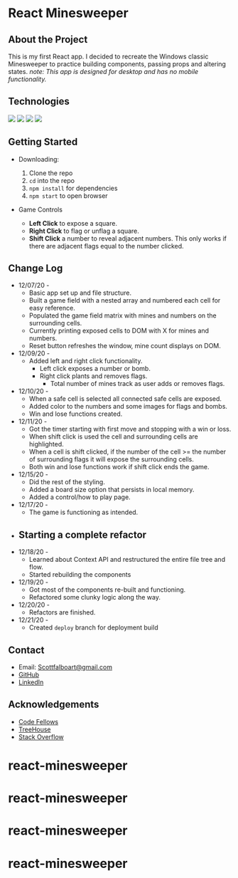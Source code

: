 # React Minesweeper

## About the Project
This is my first React app.  I decided to recreate the Windows classic Minesweeper to practice building components, passing props and altering states.
*note: This app is designed for desktop and has no mobile functionality.*

## Technologies
<img src = "https://img.shields.io/badge/-HTML5-E34F26?style=flat&logo=html5&logoColor=white"> <img src = "https://img.shields.io/badge/-CSS3-1572B6?style=flat&logo=css3&logoColor=white"> <img src = "https://img.shields.io/badge/-JavaScript-eed718?style=flat&logo=javascript&logoColor=ffffff"> <img src="https://img.shields.io/badge/-React-000000?style=flat&logo=react&logoColor=00c8ff">

## Getting Started
+ Downloading:
  1. Clone the repo
  2. `cd` into the repo
  3. `npm install` for dependencies
  4. `npm start` to open browser

+ Game Controls
  + **Left Click** to expose a square.
  + **Right Click** to flag or unflag a square.
  + **Shift Click** a number to reveal adjacent numbers.  This only works if there are adjacent flags equal to the number clicked.

## Change Log

+ 12/07/20 -
  + Basic app set up and file structure.
  + Built a game field with a nested array and numbered each cell for easy reference.
  + Populated the game field matrix with mines and numbers on the surrounding cells.
  + Currently printing exposed cells to DOM with X for mines and numbers.
  + Reset button refreshes the window, mine count displays on DOM.
+ 12/09/20 -
  + Added left and right click functionality.
    + Left click exposes a number or bomb.
    + Right click plants and removes flags.
      + Total number of mines track as user adds or removes flags.
+ 12/10/20 - 
  + When a safe cell is selected all connected safe cells are exposed.
  + Added color to the numbers and some images for flags and bombs.
  + Win and lose functions created.
+ 12/11/20 - 
  + Got the timer starting with first move and stopping with a win or loss.
  + When shift click is used the cell and surrounding cells are highlighted.
  + When a cell is shift clicked, if the number of the cell >= the number of surrounding flags it will expose the surrounding cells.
  + Both win and lose functions work if shift click ends the game.
+ 12/15/20 - 
  + Did the rest of the styling.
  + Added a board size option that persists in local memory.
  + Added a control/how to play page.
+ 12/17/20 - 
  + The game is functioning as intended.
+ ## Starting a complete refactor
+ 12/18/20 - 
  + Learned about Context API and restructured the entire file tree and flow.
  + Started rebuilding the components
+ 12/19/20 -
  + Got most of the components re-built and functioning.
  + Refactored some clunky logic along the way.
+ 12/20/20 - 
  + Refactors are finished.
+ 12/21/20 - 
  + Created `deploy` branch for deployment build

## Contact
+ Email: Scottfalboart@gmail.com
+ [GitHub](https://github.com/scottfalbo)
+ [LinkedIn](https://www.linkedin.com/in/scott-falbo/)

## Acknowledgements
+ [Code Fellows](https://www.codefellows.org/)
+ [TreeHouse](https://teamtreehouse.com/home)
+ [Stack Overflow](https://stackoverflow.com/)
# react-minesweeper
# react-minesweeper
# react-minesweeper
# react-minesweeper

